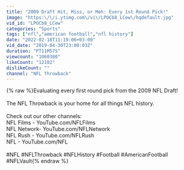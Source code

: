 ```yaml
---
title: "2009 Draft Hit, Miss, or Meh: Every 1st Round Pick!"
image: "https:\/\/i.ytimg.com\/vi\/LPOCb8_LCew\/hqdefault.jpg"
vid_id: "LPOCb8_LCew"
categories: "Sports"
tags: ["nfl","american football","nfl history"]
date: "2022-02-18T11:19:06+03:00"
vid_date: "2019-04-30T23:00:03Z"
duration: "PT11M57S"
viewcount: "1060380"
likeCount: "12102"
dislikeCount: ""
channel: "NFL Throwback"
---
```

{% raw %}Evaluating every first round pick from the 2009 NFL Draft!<br /><br />The NFL Throwback is your home for all things NFL history.<br /><br />Check out our other channels:<br />NFL Films - YouTube.com/NFLFilms<br />NFL Network- YouTube.com/NFLNetwork<br />NFL Rush - YouTube.com/NFLRush<br />NFL - YouTube.com/NFL<br /><br />#NFL #NFLThrowback #NFLHistory #Football #AmericanFootball #NFLVault{% endraw %}

